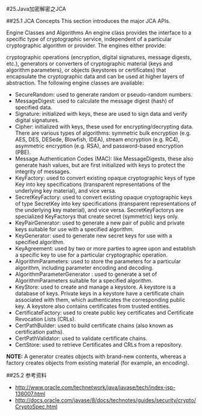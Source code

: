 #25.Java加密解密之JCA

##25.1 JCA Concepts
This section introduces the major JCA APIs.

Engine Classes and Algorithms
An engine class provides the interface to a specific type of cryptographic service, independent of a particular cryptographic algorithm or provider. The engines either provide:

cryptographic operations (encryption, digital signatures, message digests, etc.),
generators or converters of cryptographic material (keys and algorithm parameters), or
objects (keystores or certificates) that encapsulate the cryptographic data and can be used at higher layers of abstraction.
The following engine classes are available:

* SecureRandom: used to generate random or pseudo-random numbers.
* MessageDigest: used to calculate the message digest (hash) of specified data.
* Signature: initialized with keys, these are used to sign data and verify digital signatures.
* Cipher: initialized with keys, these used for encrypting/decrypting data. There are various types of algorithms: symmetric bulk encryption (e.g. AES, DES, DESede, Blowfish, IDEA), stream encryption (e.g. RC4), asymmetric encryption (e.g. RSA), and password-based encryption (PBE).
* Message Authentication Codes (MAC): like MessageDigests, these also generate hash values, but are first initialized with keys to protect the integrity of messages.
* KeyFactory: used to convert existing opaque cryptographic keys of type Key into key specifications (transparent representations of the underlying key material), and vice versa.
* SecretKeyFactory: used to convert existing opaque cryptographic keys of type SecretKey into key specifications (transparent representations of the underlying key material), and vice versa. SecretKeyFactorys are specialized KeyFactorys that create secret (symmetric) keys only.
* KeyPairGenerator: used to generate a new pair of public and private keys suitable for use with a specified algorithm.
* KeyGenerator: used to generate new secret keys for use with a specified algorithm.
* KeyAgreement: used by two or more parties to agree upon and establish a specific key to use for a particular cryptographic operation.
* AlgorithmParameters: used to store the parameters for a particular algorithm, including parameter encoding and decoding.
* AlgorithmParameterGenerator : used to generate a set of AlgorithmParameters suitable for a specified algorithm.
* KeyStore: used to create and manage a keystore. A keystore is a database of keys. Private keys in a keystore have a certificate chain associated with them, which authenticates the corresponding public key. A keystore also contains certificates from trusted entities.
* CertificateFactory: used to create public key certificates and Certificate Revocation Lists (CRLs).
* CertPathBuilder: used to build certificate chains (also known as certification paths).
* CertPathValidator: used to validate certificate chains.
* CertStore: used to retrieve Certificates and CRLs from a repository.

**NOTE:** A generator creates objects with brand-new contents, whereas a factory creates objects from existing material (for example, an encoding).

##25.2 参考资料
* http://www.oracle.com/technetwork/java/javase/tech/index-jsp-136007.html
* http://docs.oracle.com/javase/8/docs/technotes/guides/security/crypto/CryptoSpec.html